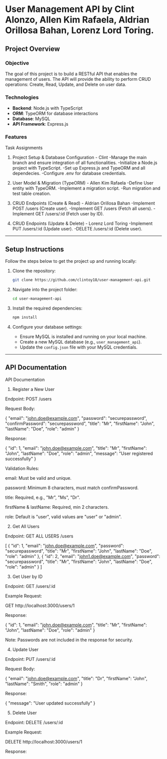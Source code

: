 # User Management API by Clint Alonzo, Allen Kim Rafaela, Aldrian Orillosa Bahan, Lorenz Lord Toring.

## Project Overview

### Objective
The goal of this project is to build a RESTful API that enables the management of users. The API will provide the ability to perform CRUD operations: Create, Read, Update, and Delete on user data.

### Technologies
- **Backend**: Node.js with TypeScript
- **ORM**: TypeORM for database interactions
- **Database**: MySQL
- **API Framework**: Express.js

### Features
Task Assignments
1. Project Setup & Database Configuration - Clint 
-Manage the main branch and ensure integration of all functionalities.
-Initialize a Node.js project with TypeScript.
-Set up Express.js and TypeORM and all dependecies.
-Configure .env for database credentials.

2. User Model & Migration (TypeORM) - Allen Kim Rafaela
-Define User entity with TypeORM.
-Implement a migration script.
-Run migration and test table creation.

3. CRUD Endpoints (Create & Read) - Aldrian Orillosa Bahan
-Implement POST /users (Create user).
-Implement GET /users (Fetch all users).
-Implement GET /users/:id (Fetch user by ID).

4. CRUD Endpoints (Update & Delete) - Lorenz Lord Toring
-Implement PUT /users/:id (Update user).
-DELETE /users/:id (Delete user).

---
## Setup Instructions

Follow the steps below to get the project up and running locally:

1. Clone the repository:
    ```bash
    git clone https://github.com/clintoy18/user-management-api.git
    ```

2. Navigate into the project folder:
    ```bash
    cd user-management-api
    ```

3. Install the required dependencies:
    ```bash
    npm install
    ```

4. Configure your database settings:
    - Ensure MySQL is installed and running on your local machine.
    - Create a new MySQL database (e.g., `user_management_api`).
    - Update the `config.json` file with your MySQL credentials.

---

## API Documentation 
API Documentation

1. Register a New User

Endpoint: POST /users

Request Body:

{
  "email": "john.doe@example.com",
  "password": "securepassword",
  "confirmPassword": "securepassword",
  "title": "Mr",
  "firstName": "John",
  "lastName": "Doe",
  "role": "admin"
}

Response:

{
  "id": 1,
  "email": "john.doe@example.com",
  "title": "Mr",
  "firstName": "John",
  "lastName": "Doe",
  "role": "admin",
  "message": "User registered successfully"
}

Validation Rules:

email: Must be valid and unique.

password: Minimum 8 characters, must match confirmPassword.

title: Required, e.g., "Mr", "Ms", "Dr".

firstName & lastName: Required, min 2 characters.

role: Default is "user", valid values are "user" or "admin".

2. Get All Users

Endpoint: GET ALL USERS /users

[
  {
    "id": 1,
    "email": "john.doe@example.com",
    "password": "securepassword",
    "title": "Mr",
    "firstName": "John",
    "lastName": "Doe",
    "role": "admin"
  },
  {
    "id": 2,
    "email": "john1.doe@example.com",
    "password": "securepassword",
    "title": "Mr",
    "firstName": "John",
    "lastName": "Doe",
    "role": "admin"
  }
]

3. Get User by ID

Endpoint: GET /users/:id

Example Request:

GET http://localhost:3000/users/1

Response:

{
  "id": 1,
  "email": "john.doe@example.com",
  "title": "Mr",
  "firstName": "John",
  "lastName": "Doe",
  "role": "admin"
}

Note: Passwords are not included in the response for security.

4. Update User

Endpoint: PUT /users/:id

Request Body:

{
  "email": "john.doe@example.com",
  "title": "Dr",
  "firstName": "John",
  "lastName": "Smith",
  "role": "admin"
}

Response:

{
  "message": "User updated successfully"
}

5. Delete User

Endpoint: DELETE /users/:id

Example Request:

DELETE http://localhost:3000/users/1

Response:


